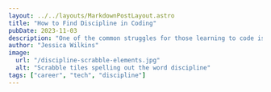 ```yaml
---
layout: ../../layouts/MarkdownPostLayout.astro
title: "How to Find Discipline in Coding"
pubDate: 2023-11-03
description: "One of the common struggles for those learning to code is finding the discipline to keep going. Here is how I used my music background to create discipline in coding."
author: "Jessica Wilkins"
image:
  url: "/discipline-scrabble-elements.jpg"
  alt: "Scrabble tiles spelling out the word discipline"
tags: ["career", "tech", "discipline"]
---
```

